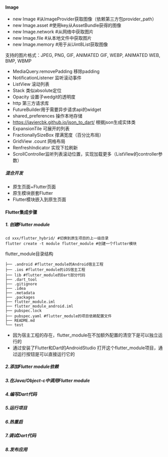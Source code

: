 #### Image

- new Image #从ImageProvider获取图像（依赖第三方包provider_path）
- new Image.asset #使用key从AssetBundle获得的图像
- new Image.network #从网络中获取图片
- new Image.file #从本地文件中获取图片
- new Image.memory #用于从Uint8List获取图像

支持的图片格式：JPEG, PNG, GIF, ANIMATED GIF, WEBP, ANIMATED WEB, BMP, WBMP





- MediaQuery.removePadding 移除padding
- NotificationListener 监听滚动事件
- ListView 滚动列表
- Stack 类似absolute定位
- Opacity 设置子wedgit的透明度
- http 第三方请求库
- FutureBuilder用于需要异步请求api的widget
- shared_preferences 操作本地存储
- https://javiercbk.github.io/json_to_dart/ 根据json生成实体类
- ExpansionTile 可展开的列表
- FractionallySizeBox 撑满宽度（百分比布局）
- GridView .count 网格布局
- RenfreshIndicator 实现下拉刷新
- ScrollController监听列表滚动位置，实现加载更多（ListVIew的controller参数）





##### 混合开发

- 原生页面+Flutter页面
- 原生模块嵌套Flutter
- Flutter模块嵌入到原生页面

#### Flutter集成步骤

##### 1. 创建Flutter module

```shell
cd xxx/flutter_hybrid/ #切换到原生项目的上一级目录
flutter create -t module flutter_module #创建一个flutter模块
```

flutter_module目录结构

```shell
├── .android #flutter_module的Android宿主工程
├── .ios #flutter_module的iOS宿主工程
├── lib #flutter_module的Dart部分代码
├── .dart_tool
├── .gitignore
├── .idea
├── .metadata
├── .packages
├── flutter_module.iml
├── flutter_module_android.iml
├── pubspec.lock
├── pubspec.yaml #flutter_module的项目依赖配置文件
├── README.md
└── test
```

- 因为宿主工程的存在，flutter_module在不加额外配置的清空下是可以独立运行的
- 通过安装了Flutter和Dart的AndroidStudio 打开这个flutter_module项目，通过运行按钮是可以直接运行它的

##### 2.添加Flutter module依赖



#####  3.在Java/Object-c中调用Flutter module



#####  4.编写Dart代码



#####  5.运行项目



#####  6.热重启



#####  7.调试Dart代码



#####  8.发布应用


